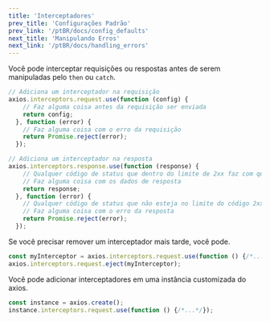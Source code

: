 ```yaml
---
title: 'Interceptadores'
prev_title: 'Configurações Padrão'
prev_link: '/ptBR/docs/config_defaults'
next_title: 'Manipulando Erros'
next_link: '/ptBR/docs/handling_errors'
---
```


Você pode interceptar requisições ou respostas antes de serem manipuladas pelo `then` ou `catch`.

```js
// Adiciona um interceptador na requisição
axios.interceptors.request.use(function (config) {
    // Faz alguma coisa antes da requisição ser enviada
    return config;
  }, function (error) {
    // Faz alguma coisa com o erro da requisição
    return Promise.reject(error);
  });

// Adiciona um interceptador na resposta
axios.interceptors.response.use(function (response) {
    // Qualquer código de status que dentro do limite de 2xx faz com que está função seja acionada
    // Faz alguma coisa com os dados de resposta
    return response;
  }, function (error) {
    // Qualquer código de status que não esteja no limite do código 2xx faz com que está função seja acionada
    // Faz alguma coisa com o erro da resposta
    return Promise.reject(error);
  });
```

Se você precisar remover um interceptador mais tarde, você pode.

```js
const myInterceptor = axios.interceptors.request.use(function () {/*...*/});
axios.interceptors.request.eject(myInterceptor);
```

Você pode adicionar interceptadores em uma instância customizada do axios.

```js
const instance = axios.create();
instance.interceptors.request.use(function () {/*...*/});
```